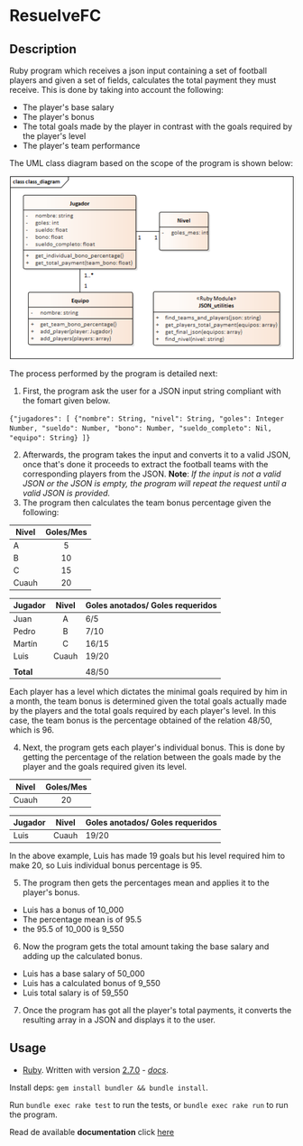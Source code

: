 # ResuelveFC

## Description

Ruby program which receives a json input containing a set of football players and given
a set of fields, calculates the total payment they must receive. This is done by taking into
account the following:
* The player's base salary 
* The player's bonus
* The total goals made by the player in contrast with the goals required by the player's level
* The player's team performance

The UML class diagram based on the scope of the program is shown below:

![alt text](https://github.com/Alex-Camara/ResuelveFC/blob/master/doc/diagrams/class_diagram.png "ResuelveFC Class Diagram")


The process performed by the program is detailed next:

1. First, the program ask the user for a JSON input string compliant with the fomart given below.

`{"jugadores": [
    {"nombre": String,
     "nivel": String,
     "goles": Integer Number,
     "sueldo": Number,
     "bono": Number,
     "sueldo_completo": Nil,
     "equipo": String}
]}`

2. Afterwards, the program takes the input and converts it to a valid JSON, once that's done it proceeds to extract the football teams with the corresponding players from the JSON. **Note**: *If the input is not a valid JSON or the JSON is empty, the program will repeat the request until a valid JSON is provided.*
3. The program then calculates the team bonus percentage given the following: 

| Nivel        | Goles/Mes  |
| ------------- |:-------------:| 
| A     | 5 |
| B      | 10      |
| C | 15      |
| Cuauh | 20      |

| Jugador        | Nivel | Goles anotados/ Goles requeridos |     
| ------------- |:-------------:| ------------- |
| Juan     | A | 6/5 |
| Pedro      | B | 7/10 | 
| Martín | C  | 16/15 |
| Luis | Cuauh | 19/20 |
||||
| **Total** |  | 48/50 |

Each player has a level which dictates the minimal goals required by him in a month, the team bonus is
determined given the total goals actually made by the players and the total goals required by each
player's level. In this case, the team bonus is the percentage obtained of the relation 48/50, which is
96.

4. Next, the program gets each player's individual bonus. This is done by getting the percentage of 
the relation between the goals made by the player and the goals required given its level. 

| Nivel        | Goles/Mes |
| ------------- |:-------------:| 
| Cuauh     | 20 |

| Jugador        | Nivel | Goles anotados/ Goles requeridos |    
| ------------- |:-------------:| -------------|
| Luis     | Cuauh | 19/20 |

In the above example, Luis has made 19 goals but his level required him to make 20, so Luis individual bonus percentage is 95.

5. The program then gets the percentages mean and applies it to the player's bonus. 

* Luis has a bonus of 10_000
* The percentage mean is of 95.5
* the 95.5 of 10_000 is 9_550

6. Now the program gets the total amount taking the base salary and adding up the calculated bonus. 

* Luis has a base salary of 50_000
* Luis has a calculated bonus of 9_550
* Luis total salary is of 59_550

7. Once the program has got all the player's total payments, it converts the resulting array in a JSON and displays it to the user. 

## Usage

* [Ruby](https://www.ruby-lang.org/en/).  Written with version [2.7.0](https://www.ruby-lang.org/en/news/2019/12/25/ruby-2-7-0-released/) - *[docs](https://docs.ruby-lang.org/en/2.7.0/)*.

Install deps: `gem install bundler && bundle install`.  

Run `bundle exec rake test` to run the tests, or `bundle exec rake run` to run the program.

Read de available **documentation** click [here](https://htmlpreview.github.io/?https://github.com/Alex-Camara/ResuelveFC/blob/master/doc/index.html)